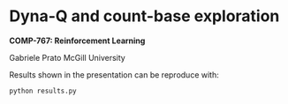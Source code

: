 # Dyna-Q and count-base exploration
**COMP-767: Reinforcement Learning**

Gabriele Prato
McGill University

Results shown in the presentation can be reproduce with:
```python
python results.py
```
